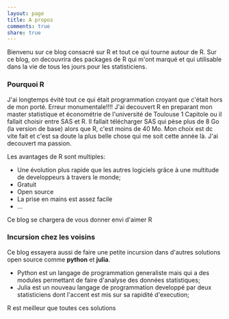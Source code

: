 ```yaml
---
layout: page
title: A propos
comments: true
share: true
---
```


Bienvenu sur ce blog consacré sur R et tout ce qui tourne autour de R. Sur ce blog, on decouvrira des packages de R qui m'ont marqué et qui utilisable dans la vie de tous les jours pour les statisticiens.

### Pourquoi R

J'ai longtemps évité tout ce qui était programmation croyant que c'était hors de mon porté. Erreur monumentale!!!!
J'ai decouvert R en preparant mon master statistique et économétrie de l'université de Toulouse 1 Capitole ou il fallait choisir entre SAS et R. Il fallait télécharger SAS qui pèse plus de 8 Go (la version de base) alors que R, c'est moins de 40 Mo. Mon choix est dc vite fait et c'est sa doute la plus belle chose qui me soit cette année là. J'ai decouvert ma passion.

Les avantages de R sont multiples:

* Une évolution plus rapide que les autres logiciels grâce à une multitude  de developpeurs à travers le monde;
* Gratuit 
* Open source
* La prise en mains est assez facile
* ... 

Ce blog se chargera de vous donner envi d'aimer R

### Incursion chez les voisins

Ce blog essayera aussi de faire une petite incursion dans d'autres solutions open source comme **python** et **julia**.

* Python est un langage de programmation generaliste mais qui a des modules permettant de faire d'analyse des données statistiques;
* Julia est un nouveau langage de programmation developpé par deux statisticiens dont l'accent est mis sur sa rapidité d'execution;

R est meilleur que toutes ces solutions


